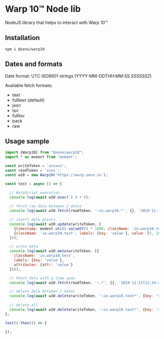 # Warp&nbsp;10™ Node lib

NodeJS library that helps to interact with Warp&nbsp;10™  

## Installation

    npm i @senx/warp10

## Dates and formats

Date format: UTC ISO8601 strings (YYYY-MM-DDTHH:MM:SS.SSSSSSZ)

Available fetch formats:

- text
- fulltext (default)
- json
- tsv
- fulltsv
- pack
- raw

## Usage sample

```javascript
import {Warp10} from "@senx/warp10";
import * as moment from 'moment';

const writeToken = 'xxxxxx';
const readToken = 'xxxx';
const w10 = new Warp10('https://warp.senx.io');

const test = async () => {

  // WarpScript execution
  console.log(await w10.exec('2 2 +'));
  
  // fetch raw data between 2 dates 
  console.log(await w10.fetch(readToken, '~io.warp10.*', {}, '2019-11-11T12:34:43.388409Z', '2019-11-21T12:34:43.388409Z', 'json'));

  // insert data points
  console.log(await w10.update(writeToken, [
    {timestamp: moment.utc().valueOf() * 1000, className: 'io.warp10.test', labels: {key: 'value'}, value: 54},
    {className: 'io.warp10.test', labels: {key: 'value'}, value: [5, 10, 15]}
  ]));

  // write meta
  console.log(await w10.meta(writeToken, [{
    className: 'io.warp10.test',
    labels: {key: 'value'},
    attributes: {attr: 'value'}
  }]));

  // Fetch data with a time span
  console.log(await w10.fetch(readToken, '~.*', {}, '2019-11-21T12:34:43.388409Z', 86400000000 * 5));

  // delete data between 2 dates
  console.log(await w10.delete(writeToken, '~io.warp10.test*', {key: 'value'}, '2019-11-11T12:34:43.388409Z', '2019-11-21T12:34:43.388409Z'));
  
  // delete all
  console.log(await w10.delete(writeToken, '~io.warp10.test*', {key: 'value'}, '', '', true));
};

test().then(() => {

});
```

